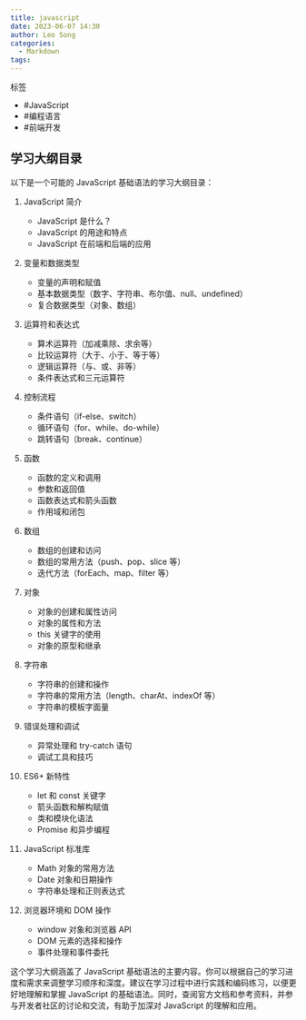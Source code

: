 ```yaml
---
title: javascript
date: 2023-06-07 14:30
author: Leo Song
categories:
  - Markdown
tags:
---
```


标签

- #JavaScript
- #编程语言
- #前端开发

## 学习大纲目录

以下是一个可能的 JavaScript 基础语法的学习大纲目录：

1. JavaScript 简介

   - JavaScript 是什么？
   - JavaScript 的用途和特点
   - JavaScript 在前端和后端的应用

2. 变量和数据类型

   - 变量的声明和赋值
   - 基本数据类型（数字、字符串、布尔值、null、undefined）
   - 复合数据类型（对象、数组）

3. 运算符和表达式

   - 算术运算符（加减乘除、求余等）
   - 比较运算符（大于、小于、等于等）
   - 逻辑运算符（与、或、非等）
   - 条件表达式和三元运算符

4. 控制流程

   - 条件语句（if-else、switch）
   - 循环语句（for、while、do-while）
   - 跳转语句（break、continue）

5. 函数

   - 函数的定义和调用
   - 参数和返回值
   - 函数表达式和箭头函数
   - 作用域和闭包

6. 数组

   - 数组的创建和访问
   - 数组的常用方法（push、pop、slice 等）
   - 迭代方法（forEach、map、filter 等）

7. 对象

   - 对象的创建和属性访问
   - 对象的属性和方法
   - this 关键字的使用
   - 对象的原型和继承

8. 字符串

   - 字符串的创建和操作
   - 字符串的常用方法（length、charAt、indexOf 等）
   - 字符串的模板字面量

9. 错误处理和调试

   - 异常处理和 try-catch 语句
   - 调试工具和技巧

10. ES6+ 新特性

    - let 和 const 关键字
    - 箭头函数和解构赋值
    - 类和模块化语法
    - Promise 和异步编程

11. JavaScript 标准库

    - Math 对象的常用方法
    - Date 对象和日期操作
    - 字符串处理和正则表达式

12. 浏览器环境和 DOM 操作
    - window 对象和浏览器 API
    - DOM 元素的选择和操作
    - 事件处理和事件委托

这个学习大纲涵盖了 JavaScript 基础语法的主要内容。你可以根据自己的学习进度和需求来调整学习顺序和深度。建议在学习过程中进行实践和编码练习，以便更好地理解和掌握 JavaScript 的基础语法。同时，查阅官方文档和参考资料，并参与开发者社区的讨论和交流，有助于加深对 JavaScript 的理解和应用。
